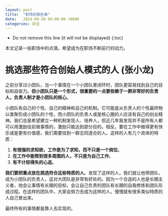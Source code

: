 ```yaml
---
layout: post
title:  "职场的那些事"
date:   2024-09-30 09:00:00 +0800
categories: 杂记
---
```


* Do not remove this line (it will not be displayed)
{:toc}

本文记录一些职场中的点滴，希望成为在职场不断前行的动力。

# 挑选那些符合创始人模式的人 (张小龙)

之前分享过小团队，当一个事情在一个小团队里闭环时，团队更容易找到自己的目标和自驱力。**但小团队只是一个形式，很重要的一点要依赖于一群非常好的负责人，负责人制才是小团队的核心**。

小团队有自己的个性、自己的精神和自己的机制。它可能是从负责人的个性最终物以类聚形成小团队的个性，而小团队的负责人或是核心圈的人应该有自己的创业精神。我们总是希望建立一种机制发现人、培养人，但近几年我发现并不是所有人都可以用激励往前做事情的，激励只能达到部分目的。相反，要在工作中做得更有快乐或是更有价值感，我们需要找到一群志同道合的人。这样的人有几个具体的特质：

1. **有很强的求知欲，工作是为了求知，而不只是一个岗位**。
2. **在工作中能帮到很多周围的人，不只是为自己工作**。
3. **有不计较得失的心态**。

**我们要把重点放在挑选符合这些特质的人**。发现了这样的人，我们就让他带团队，成为小团队的负责人，这对大团队是非常有好处的。因为一个合适的人也是长期主义者，他会让事情有长期的目标，会让自己负责的团队有长期的自我修炼和团队形成过程。在这样的团队中，大家会努力去成为这样的人，慢慢就有很多类似特质的人自己冒出来。

最终所有的事情都是靠人去实现的。







